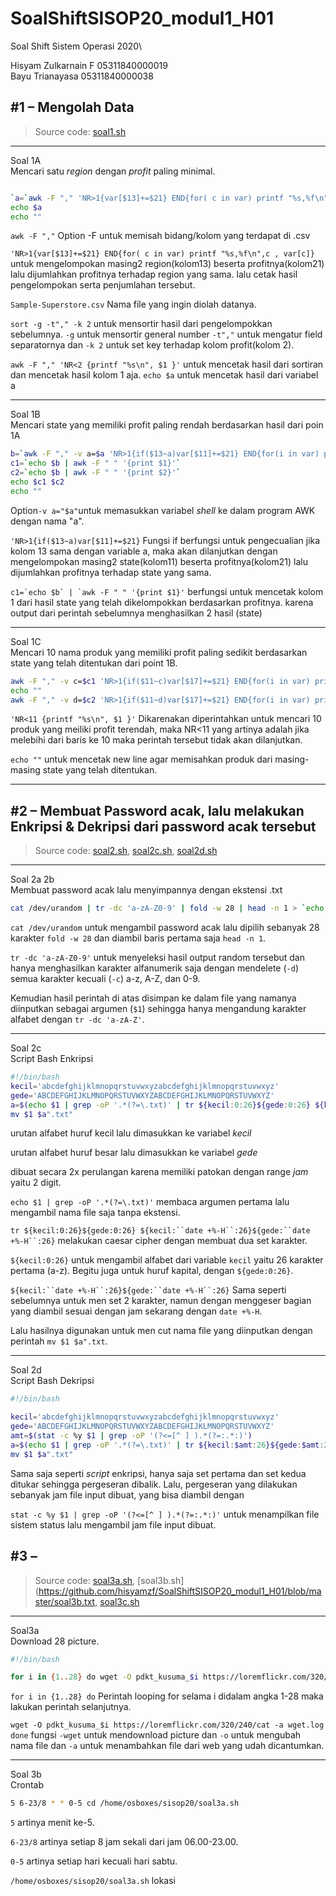 # SoalShiftSISOP20_modul1_H01

Soal Shift Sistem Operasi 2020\


Hisyam Zulkarnain F             05311840000019\
Bayu Trianayasa                 05311840000038
## #1 &ndash; Mengolah Data
> Source code: [soal1.sh](https://github.com/hisyamzf/SoalShiftSISOP20_modul1_H01/blob/master/soal1.sh)

---
Soal 1A\
Mencari satu *region* dengan *profit* paling minimal.

```bash

`a=`awk -F "," 'NR>1{var[$13]+=$21} END{for( c in var) printf "%s,%f\n",c , var[c]}' Sample-Superstore.csv | sort -g -t"," -k 2  | awk -F "," 'NR<2 {printf "%s\n", $1 }'`
echo $a
echo ""

```
`awk -F ","` Option -F untuk memisah bidang/kolom yang terdapat di .csv


`'NR>1{var[$13]+=$21} END{for( c in var) printf "%s,%f\n",c , var[c]}` untuk mengelompokan masing2 region(kolom13) beserta profitnya(kolom21) lalu dijumlahkan profitnya terhadap region yang sama. lalu cetak hasil pengelompokan serta penjumlahan tersebut.


`Sample-Superstore.csv` Nama file yang ingin diolah datanya.


`sort -g -t"," -k 2` untuk mensortir hasil dari pengelompokkan sebelumnya. `-g` untuk mensortir general number `-t","` untuk mengatur field separatornya dan `-k 2` untuk set key terhadap kolom profit(kolom 2).


``awk -F "," 'NR<2 {printf "%s\n", $1 }'`` untuk mencetak hasil dari sortiran dan mencetak hasil kolom 1 aja.
`echo $a` untuk mencetak hasil dari variabel a

---

Soal 1B\
Mencari state yang memiliki profit paling rendah berdasarkan hasil dari poin 1A

```bash
b=`awk -F "," -v a=$a 'NR>1{if($13~a)var[$11]+=$21} END{for(i in var) printf "%s,%f\n",i, var[i]}' Sample-Superstore.csv | sort -g -t"," -k 2 | awk -F "," 'NR<3 {printf "%s\n", $1 }'`
c1=`echo $b | awk -F " " '{print $1}'`
c2=`echo $b | awk -F " " '{print $2}'`
echo $c1 $c2 
echo ""

```

Option`-v a="$a"`untuk memasukkan variabel *shell* ke dalam program AWK dengan nama "a".


`'NR>1{if($13~a)var[$11]+=$21}` Fungsi if berfungsi untuk pengecualian jika kolom 13 sama dengan variable a, maka akan dilanjutkan  dengan mengelompokan masing2 state(kolom11) beserta profitnya(kolom21) lalu dijumlahkan profitnya terhadap state yang sama. 


``c1=`echo $b` | `awk -F " " '{print $1}'`` berfungsi untuk mencetak kolom 1 dari hasil state yang telah dikelompokkan berdasarkan profitnya. karena output dari perintah sebelumnya menghasilkan 2 hasil (state) 

---
Soal 1C\
Mencari 10 nama produk yang memiliki profit paling sedikit berdasarkan state yang telah ditentukan dari point 1B. 

```bash
awk -F "," -v c=$c1 'NR>1{if($11~c)var[$17]+=$21} END{for(i in var) printf "%s,%f\n",i, var[i]}' Sample-Superstore.csv | sort -g -t"," -k 2 | awk -F "," 'NR<11 {printf "%s\n", $1 }'
echo ""
awk -F "," -v d=$c2 'NR>1{if($11~d)var[$17]+=$21} END{for(i in var) printf "%s,%f\n",i, var[i]}' Sample-Superstore.csv | sort -g -t"," -k 2 | awk -F " ," 'NR<11 {printf "%s\n", $1}'

```

`'NR<11 {printf "%s\n", $1 }'` Dikarenakan diperintahkan untuk mencari 10 produk yang meiliki profit terendah, maka NR<11 yang artinya adalah jika melebihi dari baris ke 10 maka perintah tersebut tidak akan dilanjutkan. 


`echo ""` untuk mencetak new line agar memisahkan produk dari masing-masing state yang telah ditentukan. 

---


## #2 &ndash; Membuat Password acak, lalu melakukan Enkripsi & Dekripsi dari password acak tersebut
> Source code: [soal2.sh](https://github.com/hisyamzf/SoalShiftSISOP20_modul1_H01/blob/master/soal2.sh), [soal2c.sh](https://github.com/hisyamzf/SoalShiftSISOP20_modul1_H01/blob/master/soal2c.sh), [soal2d.sh](https://github.com/hisyamzf/SoalShiftSISOP20_modul1_H01/blob/master/soal2d.sh)

---


Soal 2a 2b\
Membuat password acak lalu menyimpannya dengan ekstensi .txt

```bash
cat /dev/urandom | tr -dc 'a-zA-Z0-9' | fold -w 28 | head -n 1 > `echo $1 | tr -dc 'a-zA-Z'`.txt
```

`cat /dev/urandom` untuk mengambil password acak lalu dipilih sebanyak 28 karakter `fold -w 28` dan diambil baris pertama saja `head -n 1`.

`tr -dc 'a-zA-Z0-9'` untuk menyeleksi hasil output random tersebut dan hanya menghasilkan karakter alfanumerik saja dengan mendelete (`-d`) semua karakter kecuali (`-c`) a-z, A-Z, dan 0-9.

Kemudian hasil perintah di atas disimpan ke dalam file yang namanya diinputkan sebagai argumen (`$1`) sehingga hanya mengandung karakter alfabet dengan `tr -dc 'a-zA-Z'`.

---

Soal 2c\
Script Bash Enkripsi

```bash
#!/bin/bash
kecil='abcdefghijklmnopqrstuvwxyzabcdefghijklmnopqrstuvwxyz'
gede='ABCDEFGHIJKLMNOPQRSTUVWXYZABCDEFGHIJKLMNOPQRSTUVWXYZ'
a=$(echo $1 | grep -oP '.*(?=\.txt)' | tr ${kecil:0:26}${gede:0:26} ${kecil:`date +%-H`:26}${gede:`date +%-H`:26})
mv $1 $a".txt"
```

urutan alfabet huruf kecil lalu dimasukkan ke variabel *kecil*

urutan alfabet huruf besar lalu dimasukkan ke variabel *gede*

dibuat secara 2x perulangan karena memiliki patokan dengan range *jam* yaitu 2 digit. 

`echo $1 | grep -oP '.*(?=\.txt)'` membaca argumen pertama  lalu mengambil nama file saja tanpa ekstensi.

`tr ${kecil:0:26}${gede:0:26} ${kecil:``date +%-H``:26}${gede:``date +%-H``:26}` melakukan caesar cipher dengan membuat dua set karakter. 

`${kecil:0:26}` untuk mengambil alfabet dari variable `kecil` yaitu 26 karakter pertama (a-z). Begitu juga untuk huruf kapital, dengan `${gede:0:26}`. 

`${kecil:``date +%-H``:26}${gede:``date +%-H``:26}` Sama seperti sebelumnya untuk men set 2 karakter, namun dengan menggeser bagian yang diambil sesuai dengan jam sekarang dengan `date +%-H`.

Lalu hasilnya digunakan untuk men cut nama  file yang diinputkan dengan perintah `mv $1 $a".txt`.

---
Soal 2d\
Script Bash Dekripsi 


```bash
#!/bin/bash

kecil='abcdefghijklmnopqrstuvwxyzabcdefghijklmnopqrstuvwxyz'
gede='ABCDEFGHIJKLMNOPQRSTUVWXYZABCDEFGHIJKLMNOPQRSTUVWXYZ'
amt=$(stat -c %y $1 | grep -oP '(?<=[^ ] ).*(?=:.*:)')
a=$(echo $1 | grep -oP '.*(?=\.txt)' | tr ${kecil:$amt:26}${gede:$amt:26} ${kecil:0:26}${gede:0:26})
mv $1 $a".txt"
```

Sama saja seperti *script* enkripsi, hanya saja set pertama dan set kedua ditukar sehingga pergeseran dibalik. Lalu, pergeseran yang dilakukan sebanyak jam file input dibuat, yang bisa diambil dengan 

`stat -c %y $1 | grep -oP '(?<=[^ ] ).*(?=:.*:)'` untuk menampilkan file sistem status lalu mengambil jam file input dibuat. 

## #3 &ndash;
> Source code: [soal3a.sh](https://github.com/hisyamzf/SoalShiftSISOP20_modul1_H01/blob/master/soal3a.sh), [soal3b.sh](https://github.com/hisyamzf/SoalShiftSISOP20_modul1_H01/blob/master/soal3b.txt, [soal3c.sh]()

---

Soal3a\
Download 28 picture.

```bash
#!/bin/bash

for i in {1..28} do wget -O pdkt_kusuma_$i https://loremflickr.com/320/240/cat -a wget.log done
```

`for i in {1..28} do` Perintah looping for selama i didalam angka 1-28 maka lakukan perintah selanjutnya.


`wget -O pdkt_kusuma_$i https://loremflickr.com/320/240/cat -a wget.log done` fungsi `-wget` untuk mendownload picture dan `-o` untuk mengubah nama file dan `-a` untuk menambahkan file dari web yang udah dicantumkan.

---

Soal 3b\
Crontab

```bash
5 6-23/8 * * 0-5 cd /home/osboxes/sisop20/soal3a.sh
```

`5` artinya menit ke-5.


`6-23/8` artinya setiap 8 jam sekali dari jam 06.00-23.00.


`0-5` artinya setiap hari kecuali hari sabtu.


`/home/osboxes/sisop20/soal3a.sh` lokasi 





